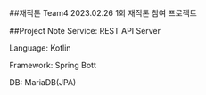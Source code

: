 ##재직톤 Team4
2023.02.26 1회 재직톤 참여 프로젝트

##Project Note
Service: REST API Server

Language: Kotlin 

Framework: Spring Bott

DB: MariaDB(JPA)
